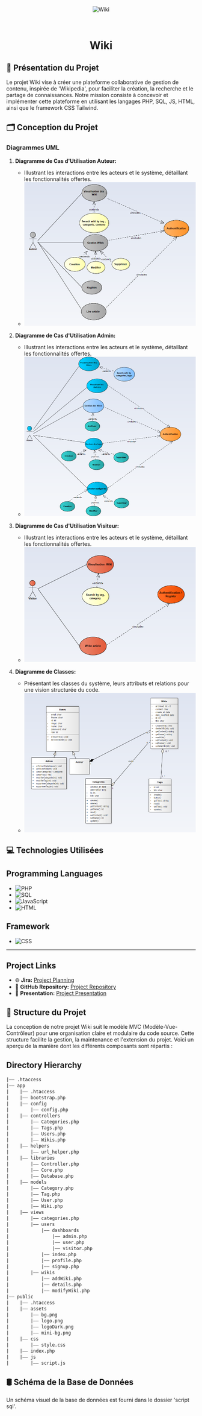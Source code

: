 <div align="center" id="top"> 
  <img src="./.github/app.gif" alt="Wiki" />

  &#xa0;


</div>

<h1 align="center">Wiki</h1>

## 🚀  Présentation du Projet

Le projet Wiki vise à créer une plateforme collaborative de gestion de contenu, inspirée de 'Wikipedia', pour faciliter la création, la recherche et le partage de connaissances. Notre mission consiste à concevoir et implémenter cette plateforme en utilisant les langages PHP, SQL, JS, HTML, ainsi que le framework CSS Tailwind.

## 🗂️ Conception du Projet

### Diagrammes UML

1. **Diagramme de Cas d'Utilisation Auteur:**

   - Illustrant les interactions entre les acteurs et le système, détaillant les fonctionnalités offertes.
   - ![USE CASE](./UML/images/use_case_Auteur.png)
2. **Diagramme de Cas d'Utilisation Admin:**

   - Illustrant les interactions entre les acteurs et le système, détaillant les fonctionnalités offertes.
   - ![USE CASE](./UML/images/use_case_Admin.png)
3. **Diagramme de Cas d'Utilisation Visiteur:**

   - Illustrant les interactions entre les acteurs et le système, détaillant les fonctionnalités offertes.
   - ![USE CASE](./UML/images/use_case_Visitor.png)


2. **Diagramme de Classes:**

   - Présentant les classes du système, leurs attributs et relations pour une vision structurée du code.
   - ![CLASS](./UML/images/d_classe.png)



## 💻 Technologies Utilisées

## Programming Languages

- ![PHP](https://img.shields.io/badge/PHP-5.2.1.x-blue?style=flat-square&logo=php)
- ![SQL](https://img.shields.io/badge/SQL-MySQL-blue?style=flat-square&logo=mysql)
- ![JavaScript](https://img.shields.io/badge/JavaScript-ES6-yellow?style=flat-square&logo=javascript)
- ![HTML](https://img.shields.io/badge/HTML-5-orange?style=flat-square&logo=html5)

## Framework

- ![CSS](https://img.shields.io/badge/CSS-Tailwind%20CSS-38B2AC?style=flat-square&logo=tailwindcss)


<hr>

## Project Links

- 🌐 **Jira:** [Project Planning](https://oumaimaerrada.atlassian.net/jira/software/projects/WP/boards/8/backlog)
- 📂 **GitHub Repository:** [Project Repository](https://github.com/erradaoumaimaa/Wiki)
- 🔗 **Presentation:** [Project Presentation](https://www.canva.com/design/DAF5qTtw3jY/-MPu1-krEULK5HRAIDP44Q/edit)

## 📁 Structure du Projet

La conception de notre projet Wiki suit le modèle MVC (Modèle-Vue-Contrôleur) pour une organisation claire et modulaire du code source. Cette structure facilite la gestion, la maintenance et l'extension du projet. Voici un aperçu de la manière dont les différents composants sont répartis :

## Directory Hierarchy
```
|—— .htaccess
|—— app
|    |—— .htaccess
|    |—— bootstrap.php
|    |—— config
|        |—— config.php
|    |—— controllers
|        |—— Categories.php
|        |—— Tags.php
|        |—— Users.php
|        |—— Wikis.php
|    |—— helpers
|        |—— url_helper.php
|    |—— libraries
|        |—— Controller.php
|        |—— Core.php
|        |—— Database.php
|    |—— models
|        |—— Category.php
|        |—— Tag.php
|        |—— User.php
|        |—— Wiki.php
|    |—— views
|        |—— categories.php
|        |—— users
|            |—— dashboards
|                |—— admin.php
|                |—— user.php
|                |—— visitor.php
|            |—— index.php
|            |—— profile.php
|            |—— signup.php
|        |—— wikis
|            |—— addWiki.php
|            |—— details.php
|            |—— modifyWiki.php
|—— public
|    |—— .htaccess
|    |—— assets
|        |—— bg.png
|        |—— logo.png
|        |—— logoDark.png
|        |—— mini-bg.png
|    |—— css
|        |—— style.css
|    |—— index.php
|    |—— js
|        |—— script.js
```


## 🛢️ Schéma de la Base de Données

Un schéma visuel de la base de données est fourni dans le dossier 'script sql'.


